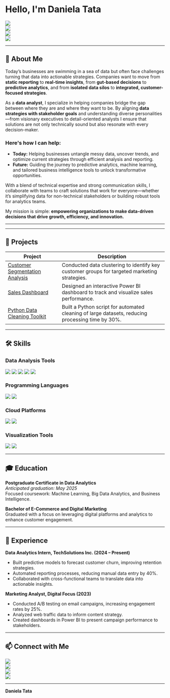 # Hello, I'm Daniela Tata  
<a href="https://www.linkedin.com/in/daniela-tata-87409b312?utm_source=share&utm_campaign=share_via&utm_content=profile&utm_medium=ios_app"><img src="https://img.shields.io/badge/-LinkedIn-0072b1?&style=for-the-badge&logo=linkedin&logoColor=white" /></a>  
<a href="mailto:tatadaniela6@gmail.com"><img src="https://img.shields.io/badge/-Email-D14836?&style=for-the-badge&logo=gmail&logoColor=white" /></a>  
<a href="tel:+14373836878"><img src="https://img.shields.io/badge/-Phone-25D366?&style=for-the-badge&logo=whatsapp&logoColor=white" /></a>  
<a href="https://www.instagram.com/daniela_tata"><img src="https://img.shields.io/badge/-Instagram-E4405F?&style=for-the-badge&logo=instagram&logoColor=white" /></a>  

---

## 🚀 About Me  
Today’s businesses are swimming in a sea of data but often face challenges turning that data into actionable strategies. Companies want to move from **static reporting** to **real-time insights**, from **gut-based decisions** to **predictive analytics**, and from **isolated data silos** to **integrated, customer-focused strategies**.  

As a **data analyst**, I specialize in helping companies bridge the gap between where they are and where they want to be. By aligning **data strategies with stakeholder goals** and understanding diverse personalities—from visionary executives to detail-oriented analysts I ensure that solutions are not only technically sound but also resonate with every decision-maker.  

### Here's how I can help:  
- **Today:** Helping businesses untangle messy data, uncover trends, and optimize current strategies through efficient analysis and reporting.  
- **Future:** Guiding the journey to predictive analytics, machine learning, and tailored business intelligence tools to unlock transformative opportunities.  

With a blend of technical expertise and strong communication skills, I collaborate with teams to craft solutions that work for everyone—whether it’s simplifying data for non-technical stakeholders or building robust tools for analytics teams.  

My mission is simple: **empowering organizations to make data-driven decisions that drive growth, efficiency, and innovation.**  

---

---

## 🔬 Projects  

| Project                                         | Description         |  
|-------------------------------------------------|----------------------|  
| [Customer Segmentation Analysis](https://github.com/your-github-username/customer-segmentation) | Conducted data clustering to identify key customer groups for targeted marketing strategies. |  
| [Sales Dashboard](https://github.com/your-github-username/sales-dashboard) | Designed an interactive Power BI dashboard to track and visualize sales performance. |  
| [Python Data Cleaning Toolkit](https://github.com/your-github-username/data-cleaning-toolkit) | Built a Python script for automated cleaning of large datasets, reducing processing time by 30%. |  

---

## 🛠️ Skills  

### Data Analysis Tools  
<div>  
    <img src="https://img.shields.io/badge/-Python-3776AB?&style=for-the-badge&logo=python&logoColor=white" />  
    <img src="https://img.shields.io/badge/-SQL-336791?&style=for-the-badge&logo=postgresql&logoColor=white" />  
    <img src="https://img.shields.io/badge/-Excel-217346?&style=for-the-badge&logo=microsoft-excel&logoColor=white" />  
    <img src="https://img.shields.io/badge/-PowerBI-F2C811?&style=for-the-badge&logo=power-bi&logoColor=black" />  
    <img src="https://img.shields.io/badge/-Tableau-E97627?&style=for-the-badge&logo=tableau&logoColor=white" />  
</div>  

### Programming Languages  
<div>  
    <img src="https://img.shields.io/badge/-R-276DC3?&style=for-the-badge&logo=r&logoColor=white" />  
    <img src="https://img.shields.io/badge/-BASH-4EAA25?&style=for-the-badge&logo=gnu-bash&logoColor=white" />  
</div>  

### Cloud Platforms  
<div>  
    <img src="https://img.shields.io/badge/-AWS-232F3E?&style=for-the-badge&logo=amazon-aws&logoColor=white" />  
    <img src="https://img.shields.io/badge/-Azure-0078D4?&style=for-the-badge&logo=microsoft-azure&logoColor=white" />  
</div>  

### Visualization Tools  
<div>  
    <img src="https://img.shields.io/badge/-Matplotlib-3776AB?&style=for-the-badge&logo=python&logoColor=white" />  
    <img src="https://img.shields.io/badge/-Seaborn-2E4A62?&style=for-the-badge&logo=python&logoColor=white" />  
</div>  

---

## 🎓 Education  

**Postgraduate Certificate in Data Analytics**  
*Anticipated graduation: May 2025*  
Focused coursework: Machine Learning, Big Data Analytics, and Business Intelligence.  

**Bachelor of E-Commerce and Digital Marketing**  
Graduated with a focus on leveraging digital platforms and analytics to enhance customer engagement.  

---

## 💼 Experience  

**Data Analytics Intern, TechSolutions Inc. (2024 – Present)**  
- Built predictive models to forecast customer churn, improving retention strategies.  
- Automated reporting processes, reducing manual data entry by 40%.  
- Collaborated with cross-functional teams to translate data into actionable insights.  

**Marketing Analyst, Digital Focus (2023)**  
- Conducted A/B testing on email campaigns, increasing engagement rates by 25%.  
- Analyzed web traffic data to inform content strategy.  
- Created dashboards in Power BI to present campaign performance to stakeholders.  

---

## 📫 Connect with Me  

<a href="https://www.linkedin.com/in/daniela-tata-87409b312?utm_source=share&utm_campaign=share_via&utm_content=profile&utm_medium=ios_app"><img src="https://img.shields.io/badge/-LinkedIn-0072b1?&style=for-the-badge&logo=linkedin&logoColor=white" /></a>  
<a href="mailto:tatadaniela6@gmail.com"><img src="https://img.shields.io/badge/-Email-D14836?&style=for-the-badge&logo=gmail&logoColor=white" /></a>  
<a href="tel:+14373836878"><img src="https://img.shields.io/badge/-Phone-25D366?&style=for-the-badge&logo=whatsapp&logoColor=white" /></a>  
<a href="https://www.instagram.com/daniela_tata"><img src="https://img.shields.io/badge/-Instagram-E4405F?&style=for-the-badge&logo=instagram&logoColor=white" /></a>  

---

**Daniela Tata**  
